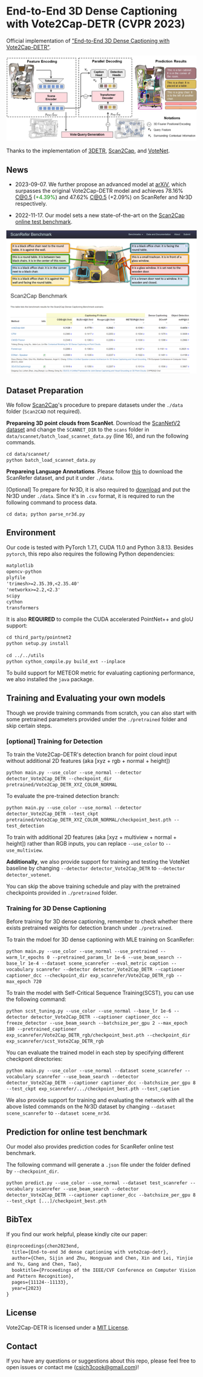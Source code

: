# End-to-End 3D Dense Captioning with Vote2Cap-DETR (CVPR 2023)

Official implementation of ["End-to-End 3D Dense Captioning with Vote2Cap-DETR"](https://arxiv.org/abs/2301.02508).

![pipeline](assets/overall_pipeline_detailed.jpg)

Thanks to the implementation of [3DETR](https://github.com/facebookresearch/3detr), [Scan2Cap](https://github.com/daveredrum/Scan2Cap), and [VoteNet](https://github.com/facebookresearch/votenet).


## News

- 2023-09-07. We further propose an advanced model at [arXiV](https://arxiv.org/pdf/2309.02999.pdf), which surpasses the original Vote2Cap-DETR model and achieves 78.16% C@0.5 (<span style="color: green;">+4.39%</span>) and 47.62% C@0.5 (+2.09%) on ScanRefer and Nr3D respectively.

- 2022-11-17. Our model sets a new state-of-the-art on the [Scan2Cap online test benchmark](https://kaldir.vc.in.tum.de/scanrefer_benchmark/benchmark_captioning).

![online](assets/scanrefer-online-test.png)

## Dataset Preparation

We follow [Scan2Cap](https://github.com/daveredrum/Scan2Cap)'s procedure to prepare datasets under the `./data` folder (`Scan2CAD` not required).

**Prepareing 3D point clouds from ScanNet**. 
Download the [ScanNetV2 dataset](https://github.com/ch3cook-fdu/Vote2Cap-DETR/tree/master/data/scannet) and change the `SCANNET_DIR` to the `scans` folder in `data/scannet/batch_load_scannet_data.py` (line 16), and run the following commands.

```
cd data/scannet/
python batch_load_scannet_data.py
```

**Prepareing Language Annotations**. 
Please follow [this](https://github.com/daveredrum/ScanRefer) to download the ScanRefer dataset, and put it under `./data`.

[Optional] To prepare for Nr3D, it is also required to [download](https://referit3d.github.io/#dataset) and put the Nr3D under `./data`.
Since it's in `.csv` format, it is required to run the following command to process data.

```{bash}
cd data; python parse_nr3d.py
```

## Environment

Our code is tested with PyTorch 1.7.1, CUDA 11.0 and Python 3.8.13.
Besides `pytorch`, this repo also requires the following Python dependencies:

```{bash}
matplotlib
opencv-python
plyfile
'trimesh>=2.35.39,<2.35.40'
'networkx>=2.2,<2.3'
scipy
cython
transformers
```

It is also **REQUIRED** to compile the CUDA accelerated PointNet++ and gIoU support:

```{bash}
cd third_party/pointnet2
python setup.py install

cd ../../utils
python cython_compile.py build_ext --inplace
```

To build support for METEOR metric for evaluating captioning performance, we also installed the `java` package.

## Training and Evaluating your own models

Though we provide training commands from scratch, you can also start with some pretrained parameters provided under the `./pretrained` folder and skip certain steps.


### [optional] Training for Detection

To train the Vote2Cap-DETR's detection branch for point cloud input without additional 2D features (aka [xyz + rgb + normal + height])

```{bash}
python main.py --use_color --use_normal --detector detector_Vote2Cap_DETR --checkpoint_dir pretrained/Vote2Cap_DETR_XYZ_COLOR_NORMAL
```

To evaluate the pre-trained detection branch:

```{bash}
python main.py --use_color --use_normal --detector detector_Vote2Cap_DETR --test_ckpt pretrained/Vote2Cap_DETR_XYZ_COLOR_NORMAL/checkpoint_best.pth --test_detection
```

To train with additional 2D features (aka [xyz + multiview + normal + height]) rather than RGB inputs, you can replace `--use_color` to `--use_multiview`.

**Additionally**, we also provide support for training and testing the VoteNet baseline by changing `--detector detector_Vote2Cap_DETR` to `--detector detector_votenet`.

You can skip the above training schedule and play with the pretrained checkpoints provided in `./pretrained` folder.


### Training for 3D Dense Captioning

Before training for 3D dense captioning, remember to check whether there exists pretrained weights for detection branch under `./pretrained`. 

To train the mdoel for 3D dense captioning with MLE training on ScanRefer:

```{bash}
python main.py --use_color --use_normal --use_pretrained --warm_lr_epochs 0 --pretrained_params_lr 1e-6 --use_beam_search --base_lr 1e-4 --dataset scene_scanrefer --eval_metric caption --vocabulary scanrefer --detector detector_Vote2Cap_DETR --captioner captioner_dcc --checkpoint_dir exp_scanrefer/Vote2Cap_DETR_rgb --max_epoch 720
```

To train the model with Self-Critical Sequence Training(SCST), you can use the following command:

```{cmd}
python scst_tuning.py --use_color --use_normal --base_lr 1e-6 --detector detector_Vote2Cap_DETR --captioner captioner_dcc --freeze_detector --use_beam_search --batchsize_per_gpu 2 --max_epoch 180 --pretrained_captioner exp_scanrefer/Vote2Cap_DETR_rgb/checkpoint_best.pth --checkpoint_dir exp_scanrefer/scst_Vote2Cap_DETR_rgb
```

You can evaluate the trained model in each step by specifying different checkpont directories:

```{cmd}
python main.py --use_color --use_normal --dataset scene_scanrefer --vocabulary scanrefer --use_beam_search --detector detector_Vote2Cap_DETR --captioner captioner_dcc --batchsize_per_gpu 8 --test_ckpt exp_scanrefer/.../checkpoint_best.pth --test_caption
```

We also provide support for training and evaluating the network with all the above listed commands on the Nr3D dataset by changing `--dataset scene_scanrefer` to `--dataset scene_nr3d`. 

## Prediction for online test benchmark

Our model also provides prediction codes for ScanRefer online test benchmark.

The following command will generate a `.json` file under the folder defined by `--checkpoint_dir`.

```
python predict.py --use_color --use_normal --dataset test_scanrefer --vocabulary scanrefer --use_beam_search --detector detector_Vote2Cap_DETR --captioner captioner_dcc --batchsize_per_gpu 8 --test_ckpt [...]/checkpoint_best.pth
```

## BibTex

If you find our work helpful, please kindly cite our paper:

```
@inproceedings{chen2023end,
  title={End-to-end 3d dense captioning with vote2cap-detr},
  author={Chen, Sijin and Zhu, Hongyuan and Chen, Xin and Lei, Yinjie and Yu, Gang and Chen, Tao},
  booktitle={Proceedings of the IEEE/CVF Conference on Computer Vision and Pattern Recognition},
  pages={11124--11133},
  year={2023}
}
```

## License

Vote2Cap-DETR is licensed under a [MIT License](LICENSE).

## Contact

If you have any questions or suggestions about this repo, please feel free to open issues or contact me (csjch3cook@gmail.com)!
